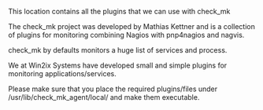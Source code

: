 This location contains all the plugins that we can use with check_mk

The check_mk project was developed by Mathias Kettner and is a collection of plugins for monitoring combining Nagios with pnp4nagios and nagvis.

check_mk by defaults monitors a huge list of services and process.

We at Win2ix Systems have developed small and simple plugins for monitoring applications/services. 

Please make sure that you place the required plugins/files under /usr/lib/check_mk_agent/local/ and make them executable. 
